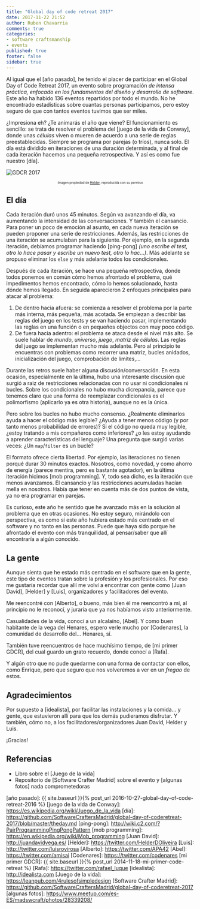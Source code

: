 ```yaml
---
title: "Global day of code retreat 2017"
date: 2017-11-22 21:52
author: Ruben Chavarria
comments: true
categories: 
- software craftsmanship
- events
published: true
footer: false
sidebar: true
---
```


Al igual que el [año pasado], he tenido el placer de participar en el Global
Day of Code Retreat 2017, un evento sobre programación *de intensa práctica,
enfocado en los fundamentos del diseño y desarrollo de software*. Este año ha
habido 136 eventos repartidos por todo el mundo. No he encontrado estadísticas
sobre cuantas personas participamos, pero estoy seguro de que con tantos
eventos tuvimos que ser miles.

¿Impresiona eh? ¿Te animarás el año que viene? El funcionamiento es sencillo:
se trata de resolver el problema del [juego de la vida de Conway], donde unas
*células* viven o mueren de acuerdo a una serie de reglas preestablecidas.
Siempre se programa por parejas (o tríos), nunca solo. El día está dividido en
iteraciones de una duración determinada, y al final de cada iteración hacemos
una pequeña retrospectiva. Y así es como fue nuestro [día].

![GDCR 2017](/images/2017/gdcr2017.jpg)

<div style="text-align: center">
  <span style="font-size: 60%">
Imagen propiedad de <a href="https://twitter.com/HelderDOliveira">Helder</a>, reproducida con su permiso
  </span>
</div>

<!-- more -->

## El día

Cada iteración duró unos 45 minutos. Según va avanzando el día, va aumentando
la intensidad de las conversaciones. Y también el cansancio. Para poner un poco
de emoción al asunto, en cada nueva iteración se pueden proponer una serie de
restricciones. Además, las restricciones de una iteración se acumulaban para la
siguiente. Por ejemplo, en la segunda iteración, debíamos programar haciendo
[ping-pong] *(uno escribe el test, otro lo hace pasar y escribe un nuevo test,
otro lo hac...)*. Más adelante se propuso eliminar los `else` y más adelante
todos los condicionales.

Después de cada iteración, se hace una pequeña retrospectiva, donde todos
ponemos en común cómo hemos afrontado el problema, qué impedimentos hemos
encontrado, cómo lo hemos solucionado, hasta dónde hemos llegado. En seguida
aparecieron 2 enfoques principales para atacar al problema:

1. De dentro hacia afuera: se comienza a resolver el problema por la parte más
   interna, más pequeña, más acotada. Se empiezan a describir las reglas del
   juego en los tests y se van haciendo pasar, implementando las reglas en una
   función o en pequeños objectos con muy poco código.
2. De fuera hacia adentro: el problema se ataca desde el nivel más alto. Se
   suele hablar de *mundo*, *universo*, *juego*, *matriz de células*. Las
   reglas del juego se implementan mucho más adelante. Pero al principio te
   encuentras con problemas como recorrer una matriz, bucles anidados,
   inicialización del juego, comprobación de límites,...

Durante las retros suele haber alguna discusión/conversación. En esta ocasión,
especialmente en la última, hubo una interesante discusión que surgió a raiz de
restricciones relacionadas con no usar ni condicionales ni bucles. Sobre los
condicionales no hubo mucha dicrepancia, parece que tenemos claro que una forma
de reemplazar condicionales es el polimorfismo (aplicarlo ya es otra historia),
aunque no es la única.

Pero sobre los bucles no hubo mucho consenso. ¿Realmente eliminarlos ayuda a
hacer el código más legible? ¿Ayuda a tener menos código (y por tanto menos
probabilidad de errores)? Si el código no queda muy legible, ¿estoy tratando a
mis compañeros como inferiores? ¿o les estoy ayudando a aprender
características del lenguaje? Una pregunta que surgió varias veces: ¿Un
`map`/`filter` es un bucle?

El formato ofrece cierta libertad. Por ejemplo, las iteraciones no tienen
porqué durar 30 minutos exactos. Nosotros, como novedad, y como ahorro de
energía (parece mentira, pero es bastante agotador), en la última iteración
hicimos [mob programming]. Y, todo sea dicho, es la iteración que menos
avanzamos. El cansancio y las restricciones acumuladas hacían mella en
nosotros. Había que tener en cuenta más de dos puntos de vista, ya no era
programar en parejas.

Es curioso, este año he sentido que he avanzado más en la solución al problema
que en otras ocasiones. No estoy seguro, mirándolo con perspectiva, es como si
este año hubiera estado más centrado en el software y no tanto en las personas.
Puede que haya sido porque he afrontado el evento con más tranquilidad, al
pensar/saber que allí encontraría a algún conocido.

## La gente

Aunque sienta que he estado más centrado en el software que en la gente, este
tipo de eventos tratan sobre la profesión y los profesionales. Por eso me
gustaría recordar que allí me volví a encontrar con gente como [Juan David],
[Helder] y [Luis], organizadores y facilitadores del evento. 

Me reencontré con [Alberto], o bueno, más bien él me reencontró a mí, al
principio no le reconocí, y juraría que ya nos habíamos visto anteriormente.

Casualidades de la vida, conocí a un alcalaíno, [Abel]. Y como buen habitante
de la vega del Henares, espero verle mucho por [Codenares], la comunidad de
desarrollo del... Henares, sí.

También tuve reencuentros de hace muchísimo tiempo, de [mi primer GDCR], del
cual guardo un grato recuerdo, donde conocí a [Rafa].

Y algún otro que no pude quedarme con una forma de contactar con ellos, como
Enrique, pero que seguro que nos volveremos a ver en un *fregao* de estos.

## Agradecimientos

Por supuesto a [idealista], por facilitar las instalaciones y la comida... y
gente, que estuvieron allí para que los demás pudieramos disfrutar. Y también,
cómo no, a los facilitadores/organizadores Juan David, Helder y Luis.

¡Gracias!

## Referencias

- Libro sobre el [Juego de la vida]
- Repositorio de [Software Crafter Madrid] sobre el evento y [algunas fotos]
nada comprometedoras

[año pasado]: {{ site.baseurl }}{% post_url 2016-10-27-global-day-of-code-retreat-2016 %}
[juego de la vida de Conway]: https://es.wikipedia.org/wiki/Juego_de_la_vida
[día]: https://github.com/SoftwareCraftersMadrid/global-day-of-coderetreat-2017/blob/master/theday.md
[ping-pong]: http://wiki.c2.com/?PairProgrammingPingPongPattern
[mob programming]: https://en.wikipedia.org/wiki/Mob_programming
[Juan David]: http://juandavidvega.es/
[Helder]: https://twitter.com/HelderDOliveira
[Luis]: http://twitter.com/luisrovirosa
[Alberto]: https://twitter.com/APA42
[Abel]: https://twitter.com/amisai
[Codenares]: https://twitter.com/codenares
[mi primer GDCR]: {{ site.baseurl }}{% post_url 2014-11-18-mi-primer-code-retreat %}
[Rafa]: https://twitter.com/rafael_luque
[idealista]: http://idealista.com
[Juego de la vida]: https://leanpub.com/4rulesofsimpledesign
[Software Crafter Madrid]: https://github.com/SoftwareCraftersMadrid/global-day-of-coderetreat-2017
[algunas fotos]: https://www.meetup.com/es-ES/madswcraft/photos/28339208/
